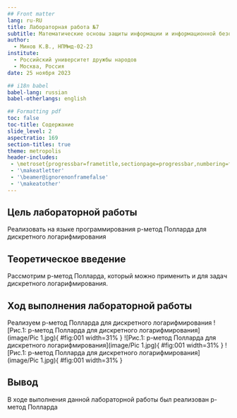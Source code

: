 ```yaml
---
## Front matter
lang: ru-RU
title: Лабораторная работа №7
subtitle: Математические основы защиты информации и информационной безопасности
author:
  - Минов К.В., НПМмд-02-23
institute:
  - Российский университет дружбы народов
  - Москва, Россия
date: 25 ноября 2023

## i18n babel
babel-lang: russian
babel-otherlangs: english

## Formatting pdf
toc: false
toc-title: Содержание
slide_level: 2
aspectratio: 169
section-titles: true
theme: metropolis
header-includes:
 - \metroset{progressbar=frametitle,sectionpage=progressbar,numbering=fraction}
 - '\makeatletter'
 - '\beamer@ignorenonframefalse'
 - '\makeatother'
---
```


## Цель лабораторной работы

Реализовать на языке программирования p-метод Полларда для дискретного логарифмирования

## Теоретическое введение

 Рассмотрим p-метод Полларда, который можно применить и для задач дискретного логарифмирования.

## Ход выполнения лабораторной работы

Реализуем p-метод Полларда для дискретного логарифмирования
![Рис.1: p-метод Полларда для дискретного логарифмирования](image/Pic 1.jpg){ #fig:001 width=31% }
![Рис.1: p-метод Полларда для дискретного логарифмирования](image/Pic 1.jpg){ #fig:001 width=31% }
![Рис.1: p-метод Полларда для дискретного логарифмирования](image/Pic 1.jpg){ #fig:001 width=31% }


## Вывод
В ходе выполнения данной лабораторной работы был реализован p-метод Полларда
